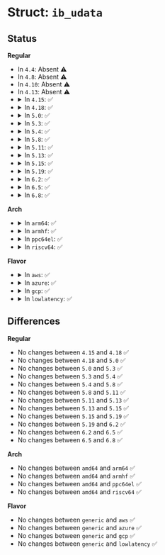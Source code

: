 # Struct: <code>ib_udata</code>

## Status
<b>Regular</b>
<ul>
<li>
In <code>4.4</code>: Absent ⚠️
</li>
<li>
In <code>4.8</code>: Absent ⚠️
</li>
<li>
In <code>4.10</code>: Absent ⚠️
</li>
<li>
In <code>4.13</code>: Absent ⚠️
</li>
<li>
<details>
<summary>In <code>4.15</code>: ✅</summary>

```c
struct ib_udata {
    const void *inbuf;
    void *outbuf;
    size_t inlen;
    size_t outlen;
};
```
</details>
</li>
<li>
<details>
<summary>In <code>4.18</code>: ✅</summary>

```c
struct ib_udata {
    const void *inbuf;
    void *outbuf;
    size_t inlen;
    size_t outlen;
};
```
</details>
</li>
<li>
<details>
<summary>In <code>5.0</code>: ✅</summary>

```c
struct ib_udata {
    const void *inbuf;
    void *outbuf;
    size_t inlen;
    size_t outlen;
};
```
</details>
</li>
<li>
<details>
<summary>In <code>5.3</code>: ✅</summary>

```c
struct ib_udata {
    const void *inbuf;
    void *outbuf;
    size_t inlen;
    size_t outlen;
};
```
</details>
</li>
<li>
<details>
<summary>In <code>5.4</code>: ✅</summary>

```c
struct ib_udata {
    const void *inbuf;
    void *outbuf;
    size_t inlen;
    size_t outlen;
};
```
</details>
</li>
<li>
<details>
<summary>In <code>5.8</code>: ✅</summary>

```c
struct ib_udata {
    const void *inbuf;
    void *outbuf;
    size_t inlen;
    size_t outlen;
};
```
</details>
</li>
<li>
<details>
<summary>In <code>5.11</code>: ✅</summary>

```c
struct ib_udata {
    const void *inbuf;
    void *outbuf;
    size_t inlen;
    size_t outlen;
};
```
</details>
</li>
<li>
<details>
<summary>In <code>5.13</code>: ✅</summary>

```c
struct ib_udata {
    const void *inbuf;
    void *outbuf;
    size_t inlen;
    size_t outlen;
};
```
</details>
</li>
<li>
<details>
<summary>In <code>5.15</code>: ✅</summary>

```c
struct ib_udata {
    const void *inbuf;
    void *outbuf;
    size_t inlen;
    size_t outlen;
};
```
</details>
</li>
<li>
<details>
<summary>In <code>5.19</code>: ✅</summary>

```c
struct ib_udata {
    const void *inbuf;
    void *outbuf;
    size_t inlen;
    size_t outlen;
};
```
</details>
</li>
<li>
<details>
<summary>In <code>6.2</code>: ✅</summary>

```c
struct ib_udata {
    const void *inbuf;
    void *outbuf;
    size_t inlen;
    size_t outlen;
};
```
</details>
</li>
<li>
<details>
<summary>In <code>6.5</code>: ✅</summary>

```c
struct ib_udata {
    const void *inbuf;
    void *outbuf;
    size_t inlen;
    size_t outlen;
};
```
</details>
</li>
<li>
<details>
<summary>In <code>6.8</code>: ✅</summary>

```c
struct ib_udata {
    const void *inbuf;
    void *outbuf;
    size_t inlen;
    size_t outlen;
};
```
</details>
</li>
</ul>
<b>Arch</b>
<ul>
<li>
<details>
<summary>In <code>arm64</code>: ✅</summary>

```c
struct ib_udata {
    const void *inbuf;
    void *outbuf;
    size_t inlen;
    size_t outlen;
};
```
</details>
</li>
<li>
<details>
<summary>In <code>armhf</code>: ✅</summary>

```c
struct ib_udata {
    const void *inbuf;
    void *outbuf;
    size_t inlen;
    size_t outlen;
};
```
</details>
</li>
<li>
<details>
<summary>In <code>ppc64el</code>: ✅</summary>

```c
struct ib_udata {
    const void *inbuf;
    void *outbuf;
    size_t inlen;
    size_t outlen;
};
```
</details>
</li>
<li>
<details>
<summary>In <code>riscv64</code>: ✅</summary>

```c
struct ib_udata {
    const void *inbuf;
    void *outbuf;
    size_t inlen;
    size_t outlen;
};
```
</details>
</li>
</ul>
<b>Flavor</b>
<ul>
<li>
<details>
<summary>In <code>aws</code>: ✅</summary>

```c
struct ib_udata {
    const void *inbuf;
    void *outbuf;
    size_t inlen;
    size_t outlen;
};
```
</details>
</li>
<li>
<details>
<summary>In <code>azure</code>: ✅</summary>

```c
struct ib_udata {
    const void *inbuf;
    void *outbuf;
    size_t inlen;
    size_t outlen;
};
```
</details>
</li>
<li>
<details>
<summary>In <code>gcp</code>: ✅</summary>

```c
struct ib_udata {
    const void *inbuf;
    void *outbuf;
    size_t inlen;
    size_t outlen;
};
```
</details>
</li>
<li>
<details>
<summary>In <code>lowlatency</code>: ✅</summary>

```c
struct ib_udata {
    const void *inbuf;
    void *outbuf;
    size_t inlen;
    size_t outlen;
};
```
</details>
</li>
</ul>

## Differences
<b>Regular</b>
<ul>
<li>
No changes between <code>4.15</code> and <code>4.18</code> ✅
</li>
<li>
No changes between <code>4.18</code> and <code>5.0</code> ✅
</li>
<li>
No changes between <code>5.0</code> and <code>5.3</code> ✅
</li>
<li>
No changes between <code>5.3</code> and <code>5.4</code> ✅
</li>
<li>
No changes between <code>5.4</code> and <code>5.8</code> ✅
</li>
<li>
No changes between <code>5.8</code> and <code>5.11</code> ✅
</li>
<li>
No changes between <code>5.11</code> and <code>5.13</code> ✅
</li>
<li>
No changes between <code>5.13</code> and <code>5.15</code> ✅
</li>
<li>
No changes between <code>5.15</code> and <code>5.19</code> ✅
</li>
<li>
No changes between <code>5.19</code> and <code>6.2</code> ✅
</li>
<li>
No changes between <code>6.2</code> and <code>6.5</code> ✅
</li>
<li>
No changes between <code>6.5</code> and <code>6.8</code> ✅
</li>
</ul>
<b>Arch</b>
<ul>
<li>
No changes between <code>amd64</code> and <code>arm64</code> ✅
</li>
<li>
No changes between <code>amd64</code> and <code>armhf</code> ✅
</li>
<li>
No changes between <code>amd64</code> and <code>ppc64el</code> ✅
</li>
<li>
No changes between <code>amd64</code> and <code>riscv64</code> ✅
</li>
</ul>
<b>Flavor</b>
<ul>
<li>
No changes between <code>generic</code> and <code>aws</code> ✅
</li>
<li>
No changes between <code>generic</code> and <code>azure</code> ✅
</li>
<li>
No changes between <code>generic</code> and <code>gcp</code> ✅
</li>
<li>
No changes between <code>generic</code> and <code>lowlatency</code> ✅
</li>
</ul>
